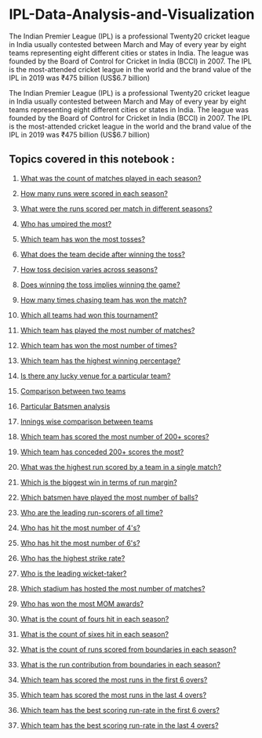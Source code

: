 # IPL-Data-Analysis-and-Visualization


The Indian Premier League (IPL) is a professional Twenty20 cricket league in India usually contested between March and May of every year by eight teams representing eight different cities or states in India. The league was founded by the Board of Control for Cricket in India (BCCI) in 2007. The IPL is the most-attended cricket league in the world and the brand value of the IPL in 2019 was ₹475 billion (US$6.7 billion)


The Indian Premier League (IPL) is a professional Twenty20 cricket league in India usually contested between March and May of every year by eight teams representing eight different cities or states in India. The league was founded by the Board of Control for Cricket in India (BCCI) in 2007.
The IPL is the most-attended cricket league in the world and the brand value of the IPL in 2019 was ₹475 billion (US$6.7 billion)

## **Topics covered in this notebook** :

1. <a href='#1'> What was the count of matches played in each season?</a>
 
2. <a href='#2'>How many runs were scored in each season?</a>
 
3. <a href='#3'>What were the runs scored per match in different seasons? </a>
 
4. <a href='#4'>Who has umpired the most?</a>
 
5. <a href='#5'>Which team has won the most tosses?</a>
 
6. <a href='#6'>What does the team decide after winning the toss?</a>
 
7. <a href='#7'>How toss decision varies across seasons?</a>
 
8. <a href='#8'>Does winning the toss implies winning the game?</a>
 
9. <a href='#9'>How many times chasing team has won the match?</a>
 
10. <a href='#10'>Which all teams had won this tournament?</a>
 
11. <a href='#11'>Which team has played the most number of matches?</a>
 
12. <a href='#12'>Which team has won the most number of times?</a>
 
13. <a href='#13'>Which team has the highest winning percentage?</a>
 
14. <a href='#14'>Is there any lucky venue for a particular team?</a>
 
15. <a href='#15'>Comparison between two teams</a>
 
16. <a href='#16'>Particular Batsmen analysis</a>
 
17. <a href='#17'>Innings wise comparison between teams</a>
 
18. <a href='#18'>Which team has scored the most number of 200+ scores?</a>
 
19. <a href='#19'>Which team has conceded 200+ scores the most?</a>
 
20. <a href='#20'>What was the highest run scored by a team in a single match?</a>
 
21. <a href='#21'>Which is the biggest win in terms of run margin?</a>
 
22. <a href='#22'>Which batsmen have played the most number of balls?</a>
 
23. <a href='#23'>Who are the leading run-scorers of all time?</a>
 
24. <a href='#24'>Who has hit the most number of 4's?</a>
 
25. <a href='#25'>Who has hit the most number of 6's?</a>
 
26. <a href='#26'>Who has the highest strike rate?</a>
 
27. <a href='#27'>Who is the leading wicket-taker?</a>
 
28. <a href='#28'>Which stadium has hosted the most number of matches?</a>
 
29. <a href='#29'>Who has won the most MOM awards?</a>
 
30. <a href='#30'>What is the count of fours hit in each season?</a>
 
31. <a href='#31'>What is the count of sixes hit in each season?</a>
 
32. <a href='#32'>What is the count of runs scored from boundaries in each season?</a>
 
33. <a href='#33'>What is the run contribution from boundaries in each season?</a>
 
34. <a href='#34'>Which team has scored the most runs in the first 6 overs?</a>
 
35. <a href='#35'>Which team has scored the most runs in the last 4 overs?</a>
 
36. <a href='#36'>Which team has the best scoring run-rate in the first 6 overs?</a>
 
37. <a href='#37'>Which team has the best scoring run-rate in the last 4 overs?</a>
